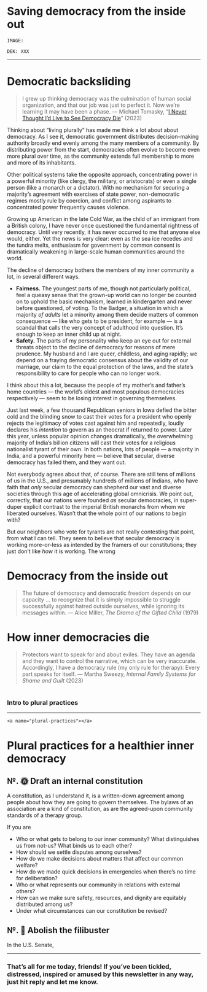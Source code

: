 # Saving democracy from the inside out 

```
IMAGE: 
```


``` 
DEK: XXX
```
---- 

# Democratic backsliding 

> I grew up thinking democracy was the culmination of human social organization, and that our job was just to perfect it. Now we’re learning it may have been a phase. — Michael Tomasky, “[I Never Thought I’d Live to See Democracy Die](https://newrepublic.com/article/176057/democracy-israel-attack-trump-authoritarianism)” (2023)

Thinking about “living plurally” has made me think a lot about about democracy. As I see it, democratic government distributes decision-making authority broadly end evenly among the many members of a community. By distributing power from the start, democracies often evolve to become even more plural over time, as the community extends full membership to more and more of its inhabitants. 

Other political systems take the opposite approach, concentrating power in a powerful minority (like clergy, the military, or aristocrats) or even a single person (like a monarch or a dictator). With no mechanism for securing a majority’s agreement with exercises of state power, non-democratic regimes mostly rule by coercion, and conflict among aspirants to concentrated power frequently causes violence. 

Growing up American in the late Cold War, as the child of an immigrant from a British colony, I have never once questioned the fundamental rightness of democracy. Until very recently, it has never occurred to me that anyone else would, either. Yet the news is very clear: even as the sea ice recedes and the tundra melts, enthusiasm for government by common consent is dramatically weakening in large-scale human communities around the world. 

The decline of democracy bothers the members of my inner community a lot, in several different ways. 

- **Fairness.** The youngest parts of me, though not particularly political, feel a queasy sense that the grown-up world can no longer be counted on to uphold the basic mechanism, learned in kindergarten and never before questioned, of voting. To the Badger, a situation in which a majority *of adults* let a minority among them decide matters of common consequence — like who gets to be president, for example — is a scandal that calls the very concept of adulthood into question. It’s enough to keep an inner child up at night. 
- **Safety.** The parts of my personality who keep an eye out for external threats object to the decline of democracy for reasons of mere prudence. My husband and I are queer, childless, and aging rapidly; we depend on a fraying democratic consensus about the validity of our marriage, our claim to the equal protection of the laws, and the state’s responsibility to care for people who can no longer work. 

I think about this a lot, because the people of my mother’s and father’s home countries — the world’s oldest and most populous democracies respectively — seem to be losing interest in governing themselves. 

Just last week, a few thousand Republican seniors in Iowa defied the bitter cold and the blinding snow to cast their votes for a president who openly rejects the legitimacy of votes cast against him and repeatedly, loudly declares his *intention* to govern as an theocrat if returned to power. Later this year, unless popular opinion changes dramatically, the overwhelming majority of India’s billion citizens will cast their votes for a religious nationalist tyrant of their own. In both nations, lots of people — a majority in India, and a powerful minority here — believe that secular, diverse democracy has failed them, and they want out. 

Not everybody agrees about that, of course. There are still tens of millions of us in the U.S., and presumably hundreds of millions of Indians, who have faith that *only* secular democracy can shepherd our vast and diverse societies through this age of accelerating global omnicrisis. We point out, correctly, that our nations were founded *as* secular democracies, in super-duper explicit contrast to the imperial British monarchs from whom we liberated ourselves. Wasn’t that the whole point of our nations to begin with? 

But our neighbors who vote for tyrants are not really contesting that point, from what I can tell. They seem to believe that secular democracy is working more-or-less as intended by the framers of our constitutions; they just don’t like *how* it is working. The wrong

# Democracy from the inside out

> The future of democracy and democratic freedom depends on our capacity … to recognize that it is simply impossible to struggle successfully against hatred outside ourselves, while ignoring its messages within. — Alice Miller, *The Drama of the Gifted Child* (1979)


# How inner democracies die

> Protectors want to speak for and about exiles. They have an agenda and they want to control the narrative, which can be very inaccurate. Accordingly, I have a democracy rule (my only rule for therapy): Every part speaks for itself. — Martha Sweezy, *Internal Family Systems for Shame and Guilt* (2023)


# 

### Intro to plural practices 

---- 

```
<a name="plural-practices"></a>
```

# Plural practices for a healthier inner democracy 

## №. 🌞 Draft an internal constitution

A constitution, as I understand it, is a written-down agreement among people about how they are going to govern themselves. The bylaws of an association are a kind of constitution, as are the agreed-upon community standards of a therapy group. 

If you are 

- Who or what gets to belong to our inner community? What distinguishes us from not-us? What binds us to each other? 
- How should we settle disputes among ourselves? 
- How do we make decisions about matters that affect our common welfare? 
- How do we made quick decisions in emergencies when there’s no time for deliberation? 
- Who or what represents our community in relations with external others? 
- How can we make sure safety, resources, and dignity are equitably distributed among us? 
- Under what circumstances can our constitution be revised? 

## №. 🛑 Abolish the filibuster

In the U.S. Senate, 

---

### That’s all for me today, friends! If you’ve been tickled, distressed, inspired or amused by this newsletter in any way, just hit reply and let me know. 
